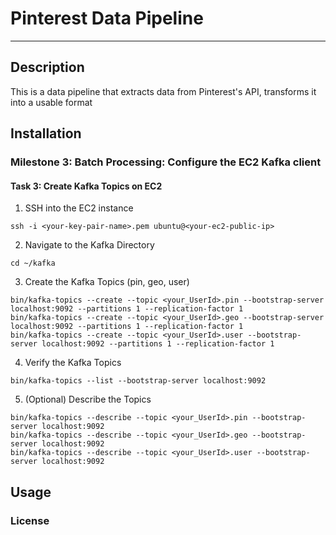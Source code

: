 # Pinterest Data Pipeline
----------------------------------------------------------------

## Description
This is a data pipeline that extracts data from Pinterest's API, transforms it into a usable format


## Installation
### Milestone 3: Batch Processing: Configure the EC2 Kafka client
#### Task 3: Create Kafka Topics on EC2
1. SSH into the EC2 instance
```
ssh -i <your-key-pair-name>.pem ubuntu@<your-ec2-public-ip>
```
<!-- ssh -i "68e3427bbc67-key-pair.pem" ubuntu@ec2-54-80-77-214.compute-1.amazonaws.com -->
2. Navigate to the Kafka Directory
```
cd ~/kafka
```
3. Create the Kafka Topics (pin, geo, user)
```
bin/kafka-topics --create --topic <your_UserId>.pin --bootstrap-server localhost:9092 --partitions 1 --replication-factor 1
bin/kafka-topics --create --topic <your_UserId>.geo --bootstrap-server localhost:9092 --partitions 1 --replication-factor 1
bin/kafka-topics --create --topic <your_UserId>.user --bootstrap-server localhost:9092 --partitions 1 --replication-factor 1
```
4. Verify the Kafka Topics
```
bin/kafka-topics --list --bootstrap-server localhost:9092
```
5. (Optional) Describe the Topics
```
bin/kafka-topics --describe --topic <your_UserId>.pin --bootstrap-server localhost:9092
bin/kafka-topics --describe --topic <your_UserId>.geo --bootstrap-server localhost:9092
bin/kafka-topics --describe --topic <your_UserId>.user --bootstrap-server localhost:9092
```

## Usage


### License